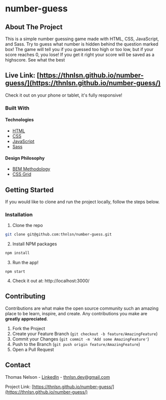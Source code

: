 # number-guess

<!-- <p align="center">
  <img src="../assets/Hyker | Large.gif?raw=true" />
</p> -->

<!-- ABOUT THE PROJECT -->

## About The Project

This is a simple number guessing game made with HTML, CSS, JavaScript, and Sass. Try to guess what number is hidden behind the question marked box! The game will tell you if you guessed too high or too low, but if your score reaches 0, you lose! If you get it right your score will be saved as a highscore. See what the best

## Live Link: [https://thnlsn.github.io/number-guess/](https://thnlsn.github.io/number-guess/)

Check it out on your phone or tablet, it's fully responsive!

### Built With

#### Technologies

-   [HTML](https://developer.mozilla.org/en-US/docs/Web/HTML)
-   [CSS](https://developer.mozilla.org/en-US/docs/Web/CSS)
-   [JavaScript](https://developer.mozilla.org/en-US/docs/Web/JavaScript)
-   [Sass](https://sass-lang.com/)

#### Design Philosophy

-   [BEM Methodology](https://en.bem.info/methodology/)
-   [CSS Grid](https://developer.mozilla.org/en-US/docs/Web/CSS/CSS_Grid_Layout)

<!-- GETTING STARTED -->

## Getting Started

If you would like to clone and run the project locally, follow the steps below.

### Installation

1. Clone the repo

```sh
git clone git@github.com:thnlsn/number-guess.git
```

2. Install NPM packages

```sh
npm install
```

3. Run the app!

```JS
npm start
```

4. Check it out at: http://localhost:3000/

<!-- CONTRIBUTING -->

## Contributing

Contributions are what make the open source community such an amazing place to be learn, inspire, and create. Any contributions you make are **greatly appreciated**.

1. Fork the Project
2. Create your Feature Branch (`git checkout -b feature/AmazingFeature`)
3. Commit your Changes (`git commit -m 'Add some AmazingFeature'`)
4. Push to the Branch (`git push origin feature/AmazingFeature`)
5. Open a Pull Request

<!-- CONTACT -->

## Contact

Thomas Nelson - [LinkedIn](https://www.linkedin.com/in/thnlsn/) - thnlsn.dev@gmail.com

Project Link: [https://thnlsn.github.io/number-guess/](https://thnlsn.github.io/number-guess/)
